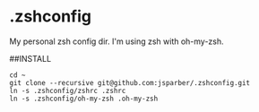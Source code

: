 .zshconfig
==========

My personal zsh config dir. I'm using zsh with oh-my-zsh.

##INSTALL

    cd ~
    git clone --recursive git@github.com:jsparber/.zshconfig.git
    ln -s .zshconfig/zshrc .zshrc
    ln -s .zshconfig/oh-my-zsh .oh-my-zsh
